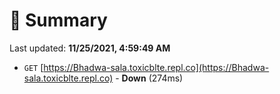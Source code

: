 # 📖 Summary
Last updated: **11/25/2021, 4:59:49 AM**

- `GET` [https://Bhadwa-sala.toxicblte.repl.co](https://Bhadwa-sala.toxicblte.repl.co) - **Down** (274ms)
